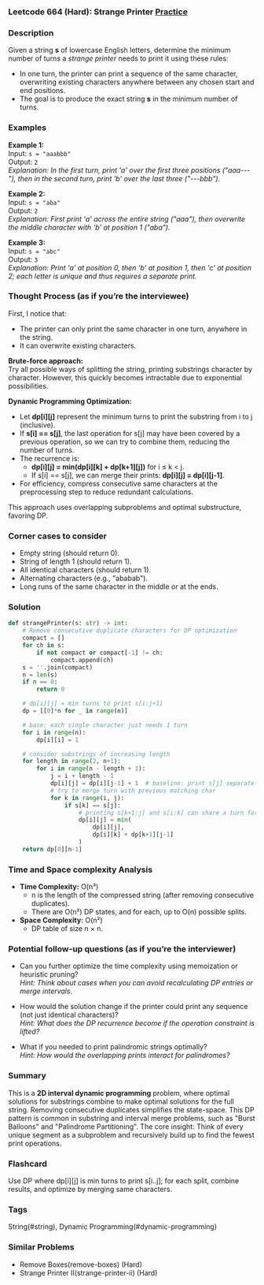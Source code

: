 ### Leetcode 664 (Hard): Strange Printer [Practice](https://leetcode.com/problems/strange-printer)

### Description  
Given a string **s** of lowercase English letters, determine the minimum number of turns a *strange printer* needs to print it using these rules:
- In one turn, the printer can print a sequence of the same character, overwriting existing characters anywhere between any chosen start and end positions.
- The goal is to produce the exact string **s** in the minimum number of turns.

### Examples  

**Example 1:**  
Input: `s = "aaabbb"`  
Output: `2`  
*Explanation: In the first turn, print 'a' over the first three positions ("aaa---"), then in the second turn, print 'b' over the last three ("---bbb").*

**Example 2:**  
Input: `s = "aba"`  
Output: `2`  
*Explanation: First print 'a' across the entire string ("aaa"), then overwrite the middle character with 'b' at position 1 ("aba").*

**Example 3:**  
Input: `s = "abc"`  
Output: `3`  
*Explanation: Print 'a' at position 0, then 'b' at position 1, then 'c' at position 2; each letter is unique and thus requires a separate print.*

### Thought Process (as if you’re the interviewee)  
First, I notice that:
- The printer can only print the same character in one turn, anywhere in the string.
- It can overwrite existing characters.

**Brute-force approach:**  
Try all possible ways of splitting the string, printing substrings character by character. However, this quickly becomes intractable due to exponential possibilities.

**Dynamic Programming Optimization:**  
- Let **dp[i][j]** represent the minimum turns to print the substring from i to j (inclusive).
- If **s[i] == s[j]**, the last operation for s[j] may have been covered by a previous operation, so we can try to combine them, reducing the number of turns.
- The recurrence is:
  - **dp[i][j] = min(dp[i][k] + dp[k+1][j])** for i ≤ k < j.
  - If s[i] == s[j], we can merge their prints: **dp[i][j] = dp[i][j-1]**.
- For efficiency, compress consecutive same characters at the preprocessing step to reduce redundant calculations.

This approach uses overlapping subproblems and optimal substructure, favoring DP.

### Corner cases to consider  
- Empty string (should return 0).
- String of length 1 (should return 1).
- All identical characters (should return 1).
- Alternating characters (e.g., "ababab").
- Long runs of the same character in the middle or at the ends.

### Solution

```python
def strangePrinter(s: str) -> int:
    # Remove consecutive duplicate characters for DP optimization
    compact = []
    for ch in s:
        if not compact or compact[-1] != ch:
            compact.append(ch)
    s = ''.join(compact)
    n = len(s)
    if n == 0:
        return 0

    # dp[i][j] = min turns to print s[i:j+1]
    dp = [[0]*n for _ in range(n)]

    # base: each single character just needs 1 turn
    for i in range(n):
        dp[i][i] = 1

    # consider substrings of increasing length
    for length in range(2, n+1):
        for i in range(n - length + 1):
            j = i + length - 1
            dp[i][j] = dp[i][j-1] + 1  # baseline: print s[j] separately
            # try to merge turn with previous matching char
            for k in range(i, j):
                if s[k] == s[j]:
                    # printing s[k+1:j] and s[i:k] can share a turn for s[j]
                    dp[i][j] = min(
                        dp[i][j],
                        dp[i][k] + dp[k+1][j-1]
                    )
    return dp[0][n-1]
```

### Time and Space complexity Analysis  

- **Time Complexity:** O(n³)  
  - n is the length of the compressed string (after removing consecutive duplicates).
  - There are O(n²) DP states, and for each, up to O(n) possible splits.
- **Space Complexity:** O(n²)  
  - DP table of size n × n.

### Potential follow-up questions (as if you’re the interviewer)  

- Can you further optimize the time complexity using memoization or heuristic pruning?  
  *Hint: Think about cases when you can avoid recalculating DP entries or merge intervals.*

- How would the solution change if the printer could print any sequence (not just identical characters)?  
  *Hint: What does the DP recurrence become if the operation constraint is lifted?*

- What if you needed to print palindromic strings optimally?  
  *Hint: How would the overlapping prints interact for palindromes?*

### Summary

This is a **2D interval dynamic programming** problem, where optimal solutions for substrings combine to make optimal solutions for the full string. Removing consecutive duplicates simplifies the state-space. This DP pattern is common in substring and interval merge problems, such as "Burst Balloons" and "Palindrome Partitioning". The core insight: Think of every unique segment as a subproblem and recursively build up to find the fewest print operations.


### Flashcard
Use DP where dp[i][j] is min turns to print s[i..j]; for each split, combine results, and optimize by merging same characters.

### Tags
String(#string), Dynamic Programming(#dynamic-programming)

### Similar Problems
- Remove Boxes(remove-boxes) (Hard)
- Strange Printer II(strange-printer-ii) (Hard)